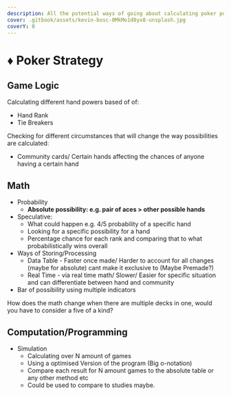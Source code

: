 ```yaml
---
description: All the potential ways of going about calculating poker possibilities
cover: .gitbook/assets/kevin-bosc-0MkMo1d8yx8-unsplash.jpg
coverY: 0
---
```


# ♦ Poker Strategy

## Game Logic

Calculating different hand powers based of of:

* Hand Rank&#x20;
* Tie Breakers

Checking for different circumstances that will change the way possibilities are calculated:&#x20;

* Community cards/ Certain hands affecting the chances of anyone having a certain hand

## Math

* Probability&#x20;
  * &#x20;**Absolute possibility: e.g. pair of aces > other possible hands**
* Speculative:&#x20;
  * What could happen e.g. 4/5 probability of a specific hand&#x20;
  * Looking for a specific possibility for a hand&#x20;
  * Percentage chance for each rank and comparing that to what probabilistically wins overall
* Ways of Storing/Processing
  * Data Table - Faster once made/ Harder to account for all changes (maybe for absolute) cant make it exclusive to (Maybe Premade?)
  * Real Time - via real time math/ Slower/ Easier for specific situation and can differentiate between hand and community&#x20;
* Bar of possibility using multiple indicators&#x20;

How does the math change when there are multiple decks in one, would you have to consider a five of a kind?

## Computation/Programming

* Simulation
  * Calculating over N amount of games
  * Using a optimised Version of the program (Big o-notation)
  * Compare each result for N amount games to the absolute table or any other method etc
  * Could be used to compare to studies maybe.
